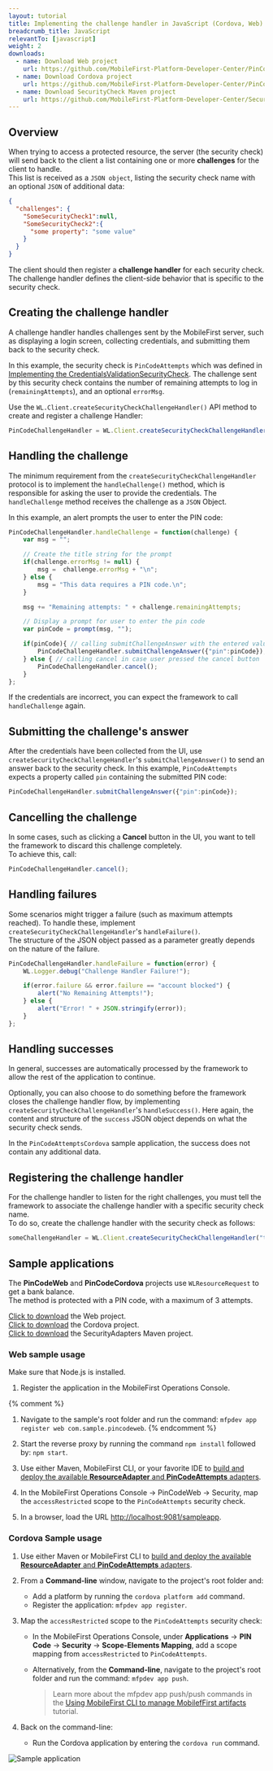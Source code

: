 ```yaml
---
layout: tutorial
title: Implementing the challenge handler in JavaScript (Cordova, Web) applications
breadcrumb_title: JavaScript
relevantTo: [javascript]
weight: 2
downloads:
  - name: Download Web project
    url: https://github.com/MobileFirst-Platform-Developer-Center/PinCodeWeb/tree/release80
  - name: Download Cordova project
    url: https://github.com/MobileFirst-Platform-Developer-Center/PinCodeCordova/tree/release80
  - name: Download SecurityCheck Maven project
    url: https://github.com/MobileFirst-Platform-Developer-Center/SecurityCheckAdapters/tree/release80
---
```

## Overview
When trying to access a protected resource, the server (the security check) will send back to the client a list containing one or more **challenges** for the client to handle.  
This list is received as a `JSON object`, listing the security check name with an optional `JSON` of additional data:

```json
{
  "challenges": {
    "SomeSecurityCheck1":null,
    "SomeSecurityCheck2":{
      "some property": "some value"
    }
  }
}
```

The client should then register a **challenge handler** for each security check.  
The challenge handler defines the client-side behavior that is specific to the security check.

## Creating the challenge handler
A challenge handler handles challenges sent by the MobileFirst server, such as displaying a login screen, collecting credentials, and submitting them back to the security check.

In this example, the security check is `PinCodeAttempts` which was defined in [Implementing the CredentialsValidationSecurityCheck](../security-check). The challenge sent by this security check contains the number of remaining attempts to log in (`remainingAttempts`), and an optional `errorMsg`.


Use the `WL.Client.createSecurityCheckChallengeHandler()` API method to create and register a challenge Handler:

```javascript
PinCodeChallengeHandler = WL.Client.createSecurityCheckChallengeHandler("PinCodeAttempts");
```

## Handling the challenge
The minimum requirement from the `createSecurityCheckChallengeHandler` protocol is to implement the `handleChallenge()` method, which is responsible for asking the user to provide the credentials. The `handleChallenge` method receives the challenge as a `JSON` Object.

In this example, an alert prompts the user to enter the PIN code:

```javascript
PinCodeChallengeHandler.handleChallenge = function(challenge) {
    var msg = "";

    // Create the title string for the prompt
    if(challenge.errorMsg != null) {
        msg =  challenge.errorMsg + "\n";
    } else {
        msg = "This data requires a PIN code.\n";
    }

    msg += "Remaining attempts: " + challenge.remainingAttempts;

    // Display a prompt for user to enter the pin code     
    var pinCode = prompt(msg, "");

    if(pinCode){ // calling submitChallengeAnswer with the entered value
        PinCodeChallengeHandler.submitChallengeAnswer({"pin":pinCode});
    } else { // calling cancel in case user pressed the cancel button
        PinCodeChallengeHandler.cancel();   
    }                            
};
```

If the credentials are incorrect, you can expect the framework to call `handleChallenge` again.

## Submitting the challenge's answer
After the credentials have been collected from the UI, use `createSecurityCheckChallengeHandler`'s `submitChallengeAnswer()` to send an answer back to the security check. In this example, `PinCodeAttempts` expects a property called `pin` containing the submitted PIN code:

```javascript
PinCodeChallengeHandler.submitChallengeAnswer({"pin":pinCode});
```

## Cancelling the challenge
In some cases, such as clicking a **Cancel** button in the UI, you want to tell the framework to discard this challenge completely.  
To achieve this, call:

```javascript
PinCodeChallengeHandler.cancel();
```

## Handling failures
Some scenarios might trigger a failure (such as maximum attempts reached). To handle these, implement `createSecurityCheckChallengeHandler`'s `handleFailure()`.  
The structure of the JSON object passed as a parameter greatly depends on the nature of the failure.

```javascript
PinCodeChallengeHandler.handleFailure = function(error) {
    WL.Logger.debug("Challenge Handler Failure!");

    if(error.failure && error.failure == "account blocked") {
        alert("No Remaining Attempts!");  
    } else {
        alert("Error! " + JSON.stringify(error));
    }
};
```

## Handling successes
In general, successes are automatically processed by the framework to allow the rest of the application to continue.

Optionally, you can also choose to do something before the framework closes the challenge handler flow, by implementing `createSecurityCheckChallengeHandler`'s `handleSuccess()`. Here again, the content and structure of the `success` JSON object depends on what the security check sends.

In the `PinCodeAttemptsCordova` sample application, the success does not contain any additional data.

## Registering the challenge handler
For the challenge handler to listen for the right challenges, you must tell the framework to associate the challenge handler with a specific security check name.  
To do so, create the challenge handler with the security check as follows:

```javascript
someChallengeHandler = WL.Client.createSecurityCheckChallengeHandler("the-securityCheck-name");
```

## Sample applications
The **PinCodeWeb** and **PinCodeCordova**  projects use `WLResourceRequest` to get a bank balance.  
The method is protected with a PIN code, with a maximum of 3 attempts.

[Click to download](https://github.com/MobileFirst-Platform-Developer-Center/PinCodeWeb/tree/release80) the Web project.  
[Click to download](https://github.com/MobileFirst-Platform-Developer-Center/PinCodeCordova/tree/release80) the Cordova project.  
[Click to download](https://github.com/MobileFirst-Platform-Developer-Center/SecurityCheckAdapters/tree/release80) the SecurityAdapters Maven project.  

### Web sample usage
Make sure that Node.js is installed.

1. Register the application in the MobileFirst Operations Console.

{% comment %}
1. Navigate to the sample's root folder and run the command: `mfpdev app register web com.sample.pincodeweb`.
{% endcomment %}

2. Start the reverse proxy by running the command `npm install` followed by: `npm start`.
3. Use either Maven, MobileFirst CLI, or your favorite IDE to [build and deploy the available **ResourceAdapter** and **PinCodeAttempts** adapters](../../../adapters/creating-adapters/).
4. In the MobileFirst Operations Console → PinCodeWeb → Security, map the `accessRestricted` scope to the `PinCodeAttempts` security check.
5. In a browser, load the URL [http://localhost:9081/sampleapp](http://localhost:9081/sampleapp).

### Cordova Sample usage
1. Use either Maven or MobileFirst CLI to [build and deploy the available **ResourceAdapter** and **PinCodeAttempts** adapters](../../../adapters/creating-adapters/).
2. From a **Command-line** window, navigate to the project's root folder and:
    * Add a platform by running the `cordova platform add` command.
    * Register the application: `mfpdev app register`.
3. Map the `accessRestricted` scope to the `PinCodeAttempts` security check:
    * In the MobileFirst Operations Console, under **Applications** → **PIN Code** → **Security** → **Scope-Elements Mapping**, add a scope mapping from `accessRestricted` to `PinCodeAttempts`.
    * Alternatively, from the **Command-line**, navigate to the project's root folder and run the command: `mfpdev app push`.  

        > Learn more about the mfpdev app push/push commands in the [Using MobileFirst CLI to manage MobilefFirst artifacts](../../../using-the-mfpf-sdk/using-mobilefirst-cli-to-manage-mobilefirst-artifacts) tutorial.

4. Back on the command-line:
    * Run the Cordova application by entering the `cordova run` command.

![Sample application](pincode-attempts-cordova.png)

